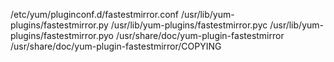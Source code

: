 /etc/yum/pluginconf.d/fastestmirror.conf
/usr/lib/yum-plugins/fastestmirror.py
/usr/lib/yum-plugins/fastestmirror.pyc
/usr/lib/yum-plugins/fastestmirror.pyo
/usr/share/doc/yum-plugin-fastestmirror
/usr/share/doc/yum-plugin-fastestmirror/COPYING
